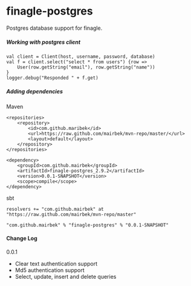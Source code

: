 finagle-postgres
================

Postgres database support for finagle.


##### Working with postgres client

	val client = Client(host, username, password, database)
	val f = client.select("select * from users") {row =>
		User(row.getString("email"), row.getString("name"))
	}
	logger.debug("Responded " + f.get)


##### Adding dependencies

Maven

	<repositories>
		<repository>
			<id>com.github.maribek</id>
			<url>https://raw.github.com/mairbek/mvn-repo/master/</url>
			<layout>default</layout>
		</repository>
	</repositories>

	<dependency>
		<groupId>com.github.mairbek</groupId>
		<artifactId>finagle-postgres_2.9.2</artifactId>
		<version>0.0.1-SNAPSHOT</version>
		<scope>compile</scope>
	</dependency>

sbt

	resolvers += "com.github.mairbek" at "https://raw.github.com/mairbek/mvn-repo/master"
  
	"com.github.mairbek" % "finagle-postgres" % "0.0.1-SNAPSHOT"

#### Change Log
0.0.1
* Clear text authentication support
* Md5 authentication support
* Select, update, insert and delete queries
